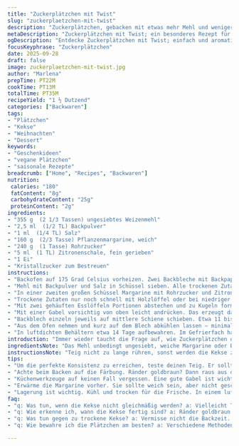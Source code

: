 ```yaml
---
title: "Zuckerplätzchen mit Twist"
slug: "zuckerplaetzchen-mit-twist"
description: "Zuckerplätzchen, gebacken mit etwas mehr Mehl und weniger Butter, dafür mit Zitratzeste anstatt Vanille. Die Teigkugeln werden leicht mit einer Gabel gedrückt, um ein schönes Muster zu erzeugen, und mit grobem Rohrzucker bestreut. Backzeiten sind leicht angepasst, um besten Bräunungsgrad zu erreichen. Eine einfache Technik mit kleinen Veränderungen, die mehr Struktur und Aroma geben. Vegetarisch, ohne Nüsse und lactosefrei dank Pflanzenbutter möglich. Die Plätzchen lagern sich luftig und halten bis zu zwei Wochen frisch in luftdichtem Behälter."
metaDescription: "Zuckerplätzchen mit Twist; ein besonderes Rezept für knusprige Plätzchen mit frischer Zitronenschale und weniger Butter"
ogDescription: "Entdecke Zuckerplätzchen mit Twist; einfach und aromatisch, ideal für die Weihnachtszeit oder als süßes Geschenk"
focusKeyphrase: "Zuckerplätzchen"
date: 2025-09-28
draft: false
image: zuckerplaetzchen-mit-twist.jpg
author: "Marlena"
prepTime: PT22M
cookTime: PT13M
totalTime: PT35M
recipeYield: "1 ½ Dutzend"
categories: ["Backwaren"]
tags:
- "Plätzchen"
- "Kekse"
- "Weihnachten"
- "Dessert"
keywords:
- "Geschenkideen"
- "vegane Plätzchen"
- "saisonale Rezepte"
breadcrumb: ["Home", "Recipes", "Backwaren"]
nutrition: 
 calories: "180"
 fatContent: "8g"
 carbohydrateContent: "25g"
 proteinContent: "2g"
ingredients:
- "355 g  (2 1/3 Tassen) ungesiebtes Weizenmehl"
- "2,5 ml  (1/2 TL) Backpulver"
- "1 ml  (1/4 TL) Salz"
- "160 g  (2/3 Tasse) Pflanzenmargarine, weich"
- "240 g  (1 Tasse) Rohrzucker"
- "5 ml  (1 TL) Zitronenschale, fein gerieben"
- "1 Ei"
- "Kristallzucker zum Bestreuen"
instructions:
- "Backofen auf 175 Grad Celsius vorheizen. Zwei Backbleche mit Backpapier oder Silikonmatten belegen. Kein Umluft – Ober- und Unterhitze für gleichmäßige Bräunung."
- "Mehl mit Backpulver und Salz in Schüssel sieben. Alle trockenen Zutaten vermischen, damit sich das Backpulver gut verteilt und der Teig später nicht zäh wird."
- "In einer zweiten großen Schüssel Margarine mit Rohrzucker und Zitronenschale mit elektrischem Mixer schaumig schlagen. So Luft reinbringen – macht den Keks fluffiger. Zum Schluss Ei zufügen und nur kurz unterrühren, gerade so dass es sich verbindet."
- "Trockene Zutaten nur noch schnell mit Holzlöffel oder bei niedriger Geschwindigkeit hinzufügen. Zu langes Rühren macht zähen Teig – Vorsicht! Der Teig wird etwas fester als bei normalen Zuckerplätzchen."
- "Mit zwei gehäuften Esslöffeln Portionen abstechen und zu Kugeln formen. Auf Backblech setzen, genügend Abstand lassen – sie laufen etwas auseinander. Pro Blech rund zehn Stück, sonst wird es eng."
- "Mit einer Gabel vorsichtig von oben leicht andrücken. Das erzeugt das klassische Rillenmuster und sorgt für eine schöne Textur. Danach mit Kristallzucker bestreuen, der gibt Knistern und Glanz beim Backen."
- "Backblech einzeln jeweils auf mittlere Schiene schieben. Etwa 11 bis 14 Minuten backen, bis die Ränder goldbraun werden. Mittig im Ofen beobachten, der Boden sollte fest sein, aber nicht dunkelbraun oder verbrannt riechen."
- "Aus dem Ofen nehmen und kurz auf dem Blech abkühlen lassen – minimal weich, denn im Auskühlen festigen sie sich noch. Danach auf Rost komplett auskühlen, sonst werden sie feucht."
- "In luftdichten Behältern etwa 14 Tage aufbewahren. Im Gefrierfach haltbar bis zu drei Monate – dafür einzeln auf Backpapier legen, sonst kleben sie zusammen."
introduction: "Immer wieder taucht die Frage auf, wie Zuckerplätzchen ohne viel Schnickschnack knusprig und aromatisch gelingen. Ich habe den Klassiker immer wieder variiert und festgestellt, dass schon kleine Anpassungen – etwas mehr Mehl, etwas weniger Butter, Zitronenzeste statt Vanille – nicht nur den Geschmack aufrunden, sondern auch die Textur positiv beeinflussen. Die Backzeit muss man dabei genau beobachten, denn sobald die Ränder blassgolden sind, haben sich die Aromen optimal entfaltet. Und mal ehrlich: Plätzchen, die zu lange drinbleiben, trocknen schnell aus oder verbrennen. Ich empfehle, den tiefen Blick aufs Blech zu riskieren – oft hilft die Nase ebenso wie die Fingerspitzen, wenn man die perfekte Backzeit herausfinden möchte."
ingredientsNote: "Das Mehl unbedingt ungesiebt, weiche Margarine oder Butter nehmen – zu kalt ergeben harte Kekse, zu warm fließen sie auseinander. Rohrzucker gibt besseren Crunch als normaler Haushaltszucker. Zitronenschale ist optional, gibt aber überraschende Frische – Vanille kann getauscht werden, oder ihr experimentiert mit Orangenschale oder Zimt. Backpulver sorgt für leichte Lockerung, zu viel macht aber löchrig. Salz bringt den Geschmack zur Geltung, darf nicht fehlen. Wenn laktosefrei gewünscht, Pflanzenmargarine statt Butter verwenden. Kurz vor dem Backen dickflüssig kristallinen Zucker aufstreuen – sorgt für Textur und süßen Glanz. Für Anfänger empfehle ich ohne Kristallzucker, sonst kann man zu früh sehen, wenn die Süße verbrennt."
instructionsNote: "Teig nicht zu lange rühren, sonst werden die Kekse zäh. Kugeln gleichmäßig formen für gleichmäßige Backzeit. Sanft mit Gabel drücken, dürfte nicht zerfallen, sonst mehr Mehl nehmen. Backbleche einzeln backen, damit Hitze gleichmäßig bleibt. Mittelhitze, keine Umluft, sonst trocknen sie aus. Immer wieder Backzeit mit Blick und Nase kontrollieren – wenn die Ränder goldgelb und der Boden fast durch, fertig. Im Auskühlen bleiben sie weich, durch Ablüften kross. Lagerung in luftdichten Behältern zwingend, sonst ziehen sie Feuchtigkeit. Einfrieren klappt gut, vor dem Servieren kurz antauen lassen. Vermeidet Labberigkeit. Ideal auch zum Teilen oder als Last-Minute-Geschenk – da steckt kein Aufwand drin, nur ein Auge fürs Detail."
tips:
- "Um die perfekte Konsistenz zu erreichen, teste deinen Teig. Er sollte leicht formbar sein, nicht kleben. Hast du zu viel Mehl? Füge etwas Pflanzenmargarine hinzu. Das macht ihn weicher. Für einen intensiveren Geschmack vielleicht mehr Zitronenschale. Aber immer langsam entsprechend dem Teig anpassen."
- "Achte beim Backen auf die Färbung. Ränder goldbraun? Dann raus aus dem Ofen. Überwache während des Backens ständig. Die Nase hilft, um verbrannte Aromen zu vermeiden. Etwas experimentieren ist nötig. Jedes Mal kann es anders sein. Auch der Ofen kann variieren."
- "Küchenwerkzeuge auf keinen Fall vergessen. Eine gute Gabel ist wichtig für das Muster. Alternativ kann ein Messer oder sogar ein Löffel dienen. Überlege, wie schaffst du gleichmäßige Kugeln? Ein Eisportionierer wirkt Wunder. Ergibt gleichmäßige Grösse, gleichmäßige Backzeit."
- "Erwärme die Margarine vorher. Sie sollte weich sein, aber nicht geschmolzen. Zu kalte Margarine macht den Teig hart. Zu warme Margarine lässt die Kekse auseinanderlaufen. Wähle das Timing sorgsam. Leg den Teig kalt, nach dem Formen, um das Verkleben zu vermeiden."
- "Lagerung ist wichtig. Kühl und trocken für die Frische. In einem luftdichten Behälter aufbewahren. Für die längste Haltbarkeit friere sie ein. Aber plane voraus. Vor dem Servieren auftauen. Sonst wird's matschig. Kaffee oder Tee passen perfekt zu diesen Keksen."
faq:
- "q: Was tun, wenn die Kekse nicht gleichmäßig werden? a: Vielleicht Teigreste mischen. Jeder hat seine eigene Technik, teste was bei dir klappt. Gleichmäßige Portionen sind entscheidend."
- "q: Wie erkenne ich, wann die Kekse fertig sind? a: Ränder goldbraun. Geruch testet auch. Boden nicht mehr weich, aber nicht dunkel. Achte auf die mittlere Schiene im Ofen. Nie alles auf einmal backen."
- "q: Was tun gegen zu trockene Kekse? a: Vermisse nicht die Backzeit. Keks fest aber nicht dunkel. Ein Spritzer Wasser in den Ofen? Kann helfen, um die Luftfeuchtigkeit zu erhöhen. Ein wenig versuchen."
- "q: Wie bewahre ich die Plätzchen am besten? a: Verschiedene Methoden gibt’s hier: Luftdichte Behälter, Tücher, egal was, Hauptsache keine Feuchtigkeit. Oder fryere sie ein für längere Zeit. Achte darauf, sie einzeln zu lagern."

---
```

